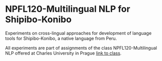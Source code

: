 # NPFL120-Multilingual NLP for Shipibo-Konibo
Experiments on cross-lingual approaches for development of language tools for Shipibo-Konibo, a native language from Peru.

All experiments are part of assignments of the class NPFL120-Multilingual NLP offered at Charles University in Prague [link to class](https://ufal.mff.cuni.cz/courses/npfl120).
